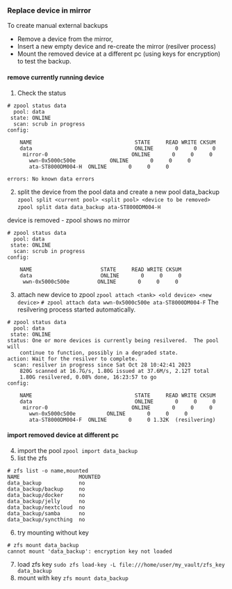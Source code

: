 ### Replace device in mirror
To create manual external backups
- Remove a device from the mirror,
- Insert a new empty device and re-create the mirror (resilver process)
- Mount the removed device at a different pc (using keys for encryption) to test the backup.

#### remove currently running device
1. Check the status
```
# zpool status data
  pool: data
 state: ONLINE
  scan: scrub in progress
config:

	NAME                                 STATE     READ WRITE CKSUM
	data                                 ONLINE       0     0     0
	 mirror-0                           ONLINE       0     0     0
	   wwn-0x5000c500e           ONLINE       0     0     0
	   ata-ST8000DM004-H  ONLINE       0     0     0

errors: No known data errors
```

2. split the device from the pool data and create a new pool data_backup
`zpool split <current pool> <split pool> <device to be removed>`
`zpool split data data_backup ata-ST8000DM004-H`

device is removed - zpool shows no mirror
```
# zpool status data
  pool: data
 state: ONLINE
  scan: scrub in progress
config:

	NAME                      STATE     READ WRITE CKSUM
	data                      ONLINE       0     0     0
	 wwn-0x5000c500e         ONLINE       0     0     0
```

3. attach new device to zpool
`zpool attach <tank> <old device> <new device>`
`# zpool attach data wwn-0x5000c500e ata-ST8000DM004-F`
The resilvering process started automatically.
```
# zpool status data
  pool: data
 state: ONLINE
status: One or more devices is currently being resilvered.  The pool will
	continue to function, possibly in a degraded state.
action: Wait for the resilver to complete.
  scan: resilver in progress since Sat Oct 28 10:42:41 2023
	820G scanned at 16.7G/s, 1.80G issued at 37.6M/s, 2.12T total
	1.80G resilvered, 0.08% done, 16:23:57 to go
config:

	NAME                                 STATE     READ WRITE CKSUM
	data                                 ONLINE       0     0     0
	 mirror-0                           ONLINE       0     0     0
	   wwn-0x5000c500e          ONLINE       0     0     0
	   ata-ST8000DM004-F  ONLINE       0     0 1.32K  (resilvering)
```
#### import removed device at different pc
4. import the pool
`zpool import data_backup`
5. list the zfs 
```
# zfs list -o name,mounted
NAME                   MOUNTED
data_backup            no
data_backup/backup     no
data_backup/docker     no
data_backup/jelly      no
data_backup/nextcloud  no
data_backup/samba      no
data_backup/syncthing  no
```
6. try mounting without key
```
# zfs mount data_backup
cannot mount 'data_backup': encryption key not loaded
```
7. load zfs key
`sudo zfs load-key -L file:///home/user/my_vault/zfs_key data_backup`
8. mount with key `zfs mount data_backup`
